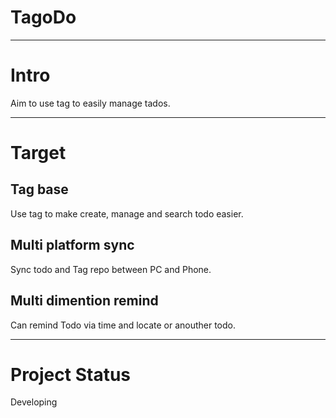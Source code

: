 # TagoDo

---

# Intro

Aim to use tag to easily manage tados.

---

# Target

## Tag base

Use tag to make create, manage and search todo easier.

## Multi platform sync

Sync todo and Tag repo between PC and Phone.

## Multi dimention remind

Can remind Todo via time and locate or anouther todo.

---

# Project Status

Developing

